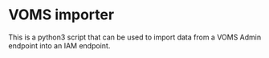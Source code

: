 # VOMS importer 

This is a python3 script that can be used to import data from a VOMS Admin
endpoint into an IAM endpoint.
